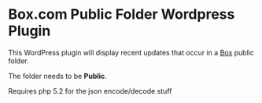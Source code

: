 # Box.com Public Folder Wordpress Plugin

This WordPress plugin will display recent updates that occur in a [Box](http://boxcloud.com/) public folder.

The folder needs to be **Public**.

Requires php 5.2 for the json encode/decode stuff
